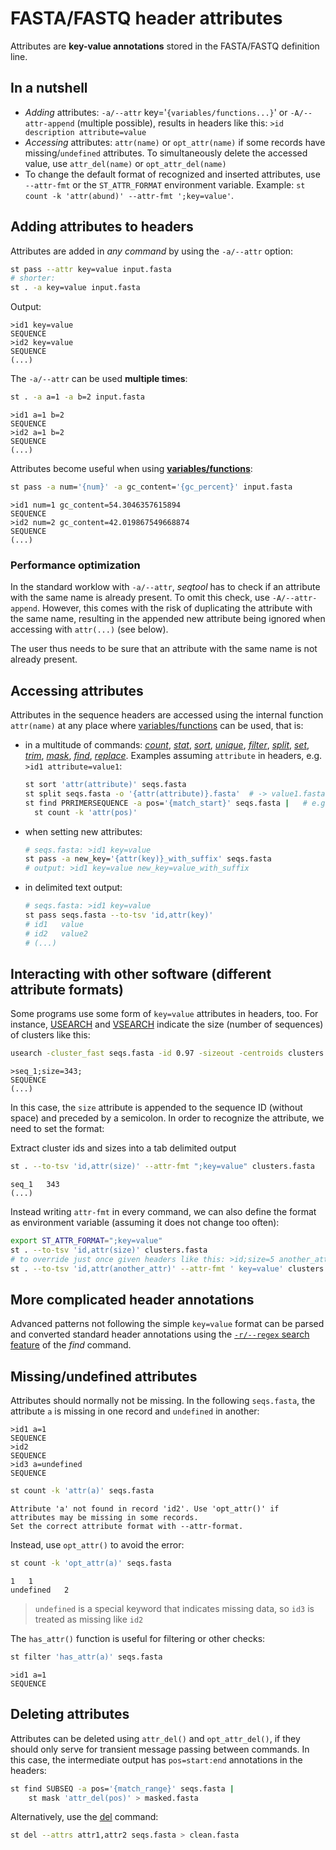 # FASTA/FASTQ header attributes

Attributes are **key-value annotations** stored in the FASTA/FASTQ definition
line.

## In a nutshell

* *Adding* attributes: `-a/--attr` key='`{variables/functions...}`'
  or `-A/--attr-append` (multiple possible), results in headers like
  this: `>id description attribute=value`
* *Accessing* attributes: `attr(name)` or `opt_attr(name)` if some records
   have missing/`undefined` attributes.
  To simultaneously delete the accessed value, use `attr_del(name)` or `opt_attr_del(name)`
* To change the default format of recognized and inserted attributes, use
  `--attr-fmt` or the `ST_ATTR_FORMAT` environment variable.
  Example: `st count -k 'attr(abund)' --attr-fmt ';key=value'`.
   

## Adding attributes to headers

Attributes are added in *any command* by using the `-a/--attr` option:

```sh
st pass --attr key=value input.fasta
# shorter:
st . -a key=value input.fasta
```

Output:

```
>id1 key=value
SEQUENCE
>id2 key=value
SEQUENCE
(...)
```

The `-a/--attr` can be used **multiple times**:

```sh
st . -a a=1 -a b=2 input.fasta
```

```
>id1 a=1 b=2
SEQUENCE
>id2 a=1 b=2
SEQUENCE
(...)
```

Attributes become useful when using **[variables/functions](variables)**:

```sh
st pass -a num='{num}' -a gc_content='{gc_percent}' input.fasta
```

```
>id1 num=1 gc_content=54.3046357615894
SEQUENCE
>id2 num=2 gc_content=42.019867549668874
SEQUENCE
(...)
```

### Performance optimization

In the standard worklow with `-a/--attr`, *seqtool* has to check if an attribute
with the same name is already present. To omit this check, use `-A/--attr-append`.
However, this comes with the risk of duplicating the attribute with the same name,
resulting in the appended new attribute being ignored when accessing with `attr(...)`
(see below).

The user thus needs to be sure that an attribute with the same name is not already present.

## Accessing attributes

Attributes in the sequence headers are accessed using the internal function `attr(name)` at any place where [variables/functions](variables) can be used, that is:

* in a multitude of commands: *[count](count)*, *[stat](stat)*, *[sort](sort)*, *[unique](unique)*, *[filter](filter)*, *[split](split)*, *[set](set)*, *[trim](trim)*, *[mask](mask)*, *[find](find)*, *[replace](replace)*. Examples assuming `attribute` in headers, e.g. `>id1 attribute=value1`:

    ```sh
    st sort 'attr(attribute)' seqs.fasta
    st split seqs.fasta -o '{attr(attribute)}.fasta'  # -> value1.fasta, value2.fasta, etc.
    st find PRRIMERSEQUENCE -a pos='{match_start}' seqs.fasta |   # e.g. >id1 pos=2
      st count -k 'attr(pos)'
    ```
* when setting new attributes:
    ```sh
    # seqs.fasta: >id1 key=value
    st pass -a new_key='{attr(key)}_with_suffix' seqs.fasta
    # output: >id1 key=value new_key=value_with_suffix
    ```
* in delimited text output:
    ```sh
    # seqs.fasta: >id1 key=value
    st pass seqs.fasta --to-tsv 'id,attr(key)'
    # id1   value
    # id2   value2
    # (...)
    ```

## Interacting with other software (different attribute formats)

Some programs use some form of `key=value` attributes in headers, too. For instance, [USEARCH](htta://drive5.com/usearch/) and [VSEARCH](https://github.com/torognes/vsearch) indicate the size (number of sequences) of clusters like this:


```sh
usearch -cluster_fast seqs.fasta -id 0.97 -sizeout -centroids clusters.fasta
```
```
>seq_1;size=343;
SEQUENCE
(...)
```

In this case, the `size` attribute is appended to the sequence ID (without space) and preceded by a semicolon. In order to recognize the attribute, we need to set the format:


Extract cluster ids and sizes into a tab delimited output

```sh
st . --to-tsv 'id,attr(size)' --attr-fmt ";key=value" clusters.fasta
```
```
seq_1 	343
(...)
```

Instead writing `attr-fmt` in every command, we can also define the format as environment variable (assuming it does not change too often):

```sh
export ST_ATTR_FORMAT=";key=value"
st . --to-tsv 'id,attr(size)' clusters.fasta
# to override just once given headers like this: >id;size=5 another_attr=somevalue
st . --to-tsv 'id,attr(another_attr)' --attr-fmt ' key=value' clusters.fasta
```

## More complicated header annotations

Advanced patterns not following the simple `key=value` format can be parsed
and converted standard header annotations using the 
[`-r/--regex` search feature](find#regular-expressions) of the *find* command.

<!-- For example, given headers like this: `>id|some|info;interesting_value`, the last part (`interesting_value`) can be extracted with a [regular expression](https://regex101.com/r/KbspHu/1). The matched value can be saved in an attribute: -->

<!-- ```sh
st find -ri '\|.+?\|.+?;(.+)' -a value='{match_group(1)}' sequences.fasta > with_attr.fasta
```
```
>id|some|info;interesting_value value=interesting_value
```

... and then used in downstream commands:

```sh
st count -k 'attr(value) with_attr.fasta
```
```
interesting_value   5067
(...)
```

Or, rather use a pipe instead of the intermediate `with_attr.fasta` file:

```sh
st find -ri '\|.+?\|.+?;(.+)' -a value='{match_group(1)}' sequences.fasta |
    st count -k 'attr(value) with_attr.fasta
``` -->

## Missing/undefined attributes

Attributes should normally not be missing. In the following `seqs.fasta`,
the attribute `a` is missing in one record and `undefined` in another:

```
>id1 a=1
SEQUENCE
>id2
SEQUENCE
>id3 a=undefined
SEQUENCE
```

```sh
st count -k 'attr(a)' seqs.fasta
```

```
Attribute 'a' not found in record 'id2'. Use 'opt_attr()' if attributes may be missing in some records.
Set the correct attribute format with --attr-format.
```

Instead, use `opt_attr()` to avoid the error:

```sh
st count -k 'opt_attr(a)' seqs.fasta
```

```
1	1
undefined	2
```

> `undefined` is a special keyword that indicates missing data, so
> `id3` is treated as missing like `id2`

The `has_attr()` function is useful for filtering or other checks:


```sh
st filter 'has_attr(a)' seqs.fasta
```
```
>id1 a=1
SEQUENCE
```

## Deleting attributes

Attributes can be deleted using `attr_del()` and `opt_attr_del()`, if they should only serve for transient message passing between commands. In this case, the intermediate output has `pos=start:end` annotations in the headers:

```sh
st find SUBSEQ -a pos='{match_range}' seqs.fasta |
    st mask 'attr_del(pos)' > masked.fasta
```

Alternatively, use the [del](del) command:

```sh
st del --attrs attr1,attr2 seqs.fasta > clean.fasta
```

